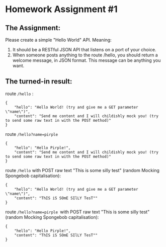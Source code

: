 # Homework Assignment #1

## The Assignment:

Please create a simple "Hello World" API. Meaning:

1. It should be a RESTful JSON API that listens on a port of your choice. 
2. When someone posts anything to the route /hello, you should return a welcome message, in JSON format. This message can be anything you want. 

## The turned-in result:

route `/hello` :

```
{
	"hello": "Hello World! (try and give me a GET parameter \"name\")",
	"content": "Send me content and I will childishly mock you! (try to send some raw text in with the POST method)"
}
```

route `/hello?name=pirple`

```
{
	"hello": "Hello Pirple!",
	"content": "Send me content and I will childishly mock you! (try to send some raw text in with the POST method)"
}
```

route `/hello` with POST raw text "This is some silly test" (random Mocking Spongebob capitalisation):

```
{
	"hello": "Hello World! (try and give me a GET parameter \"name\")",
	"content": "ThIS iS SOmE SIlLY TesT""
}
```

route `/hello?name=pirple `with POST raw text "This is some silly test" (random Mocking Spongebob capitalisation):

```
{
	"hello": "Hello Pirple!",
	"content": "ThIS iS SOmE SIlLY TesT""
}
```